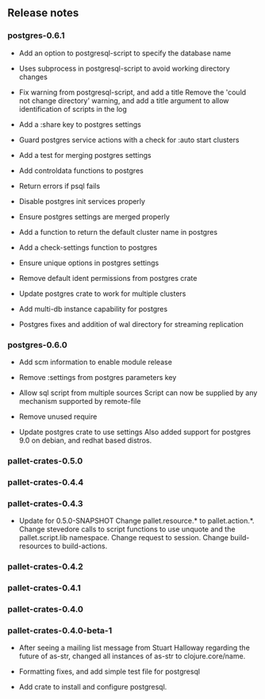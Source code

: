 ## Release notes

### postgres-0.6.1

- Add an option to postgresql-script to specify the database name

- Uses subprocess in postgresql-script to avoid working directory changes

- Fix warning from postgresql-script, and add a title
  Remove the 'could not change directory' warning, and add a title argument
  to allow identification of scripts in the log

- Add a :share key to postgres settings

- Guard postgres service actions with a check for :auto start clusters

- Add a test for merging postgres settings

- Add controldata functions to postgres

- Return errors if psql fails

- Disable postgres init services properly

- Ensure postgres settings are merged properly

- Add a function to return the default cluster name in postgres

- Add a check-settings function to postgres

- Ensure unique options in postgres settings

- Remove default ident permissions from postgres crate

- Update postgres crate to work for multiple clusters

- Add multi-db instance capability for postgres

- Postgres fixes and addition of wal directory for streaming replication


### postgres-0.6.0

- Add scm information to enable module release

- Remove :settings from postgres parameters key

- Allow sql script from multiple sources
  Script can now be supplied by any mechanism supported by remote-file

- Remove unused require

- Update postgres crate to use settings
  Also added support for postgres 9.0 on debian, and redhat based distros.


### pallet-crates-0.5.0


### pallet-crates-0.4.4


### pallet-crates-0.4.3

- Update for 0.5.0-SNAPSHOT
  Change pallet.resource.\* to pallet.action.\*. Change stevedore calls to
  script functions to use unquote and the pallet.script.lib namespace.
  Change request to session.  Change build-resources to build-actions.


### pallet-crates-0.4.2


### pallet-crates-0.4.1


### pallet-crates-0.4.0


### pallet-crates-0.4.0-beta-1

- After seeing a mailing list message from Stuart Halloway regarding the
  future of as-str, changed all instances of as-str to clojure.core/name.

- Formatting fixes, and add simple test file for postgresql

- Add crate to install and configure postgresql.


